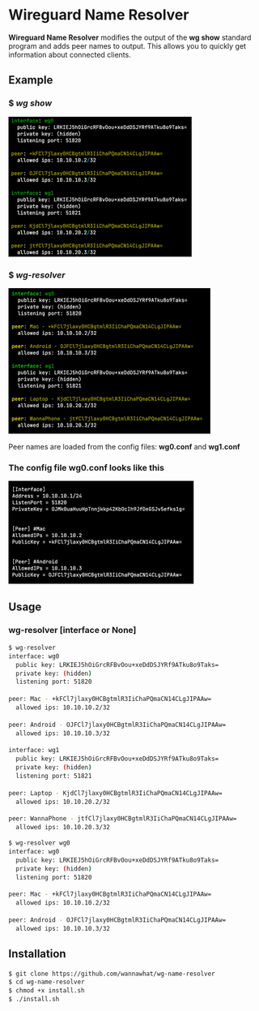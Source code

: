 # Wireguard Name Resolver

**Wireguard Name Resolver** modifies the output of the **wg show** standard program and adds peer names to output. This allows you to quickly get information about connected clients.

## Example
### $ _wg show_

![img.png](img/img.png)


### $ _wg-resolver_

![img_1.png](img/img_1.png)

Peer names are loaded from the config files: **wg0.conf** and **wg1.conf**

### The config file **wg0.conf** looks like this

![img_2.png](img/img_2.png)


## Usage

### **wg-resolver** [interface or None]

```bash
$ wg-resolver
interface: wg0
  public key: LRKIEJ5hOiGrcRFBvOou+xeDdDSJYRf9ATku8o9Taks=
  private key: (hidden)
  listening port: 51820

peer: Mac - +kFCl7jlaxy0HCBgtmlR3IiChaPQmaCN14CLgJIPAAw=
  allowed ips: 10.10.10.2/32

peer: Android - OJFCl7jlaxy0HCBgtmlR3IiChaPQmaCN14CLgJIPAAw=
  allowed ips: 10.10.10.3/32

interface: wg1
  public key: LRKIEJ5hOiGrcRFBvOou+xeDdDSJYRf9ATku8o9Taks=
  private key: (hidden)
  listening port: 51821

peer: Laptop - KjdCl7jlaxy0HCBgtmlR3IiChaPQmaCN14CLgJIPAAw=
  allowed ips: 10.10.20.2/32

peer: WannaPhone - jtfCl7jlaxy0HCBgtmlR3IiChaPQmaCN14CLgJIPAAw=
  allowed ips: 10.10.20.3/32
```

```bash
$ wg-resolver wg0
interface: wg0
  public key: LRKIEJ5hOiGrcRFBvOou+xeDdDSJYRf9ATku8o9Taks=
  private key: (hidden)
  listening port: 51820

peer: Mac - +kFCl7jlaxy0HCBgtmlR3IiChaPQmaCN14CLgJIPAAw=
  allowed ips: 10.10.10.2/32

peer: Android - OJFCl7jlaxy0HCBgtmlR3IiChaPQmaCN14CLgJIPAAw=
  allowed ips: 10.10.10.3/32
```

## Installation

```bash
$ git clone https://github.com/wannawhat/wg-name-resolver
$ cd wg-name-resolver
$ chmod +x install.sh
$ ./install.sh
```
